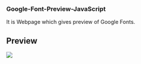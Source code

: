 ### Google-Font-Preview-JavaScript

It is Webpage which gives preview of Google Fonts.

Preview
-------
<img src="https://user-images.githubusercontent.com/38128234/59868552-c75f1280-93ae-11e9-8110-ea1e32217d66.jpg">

